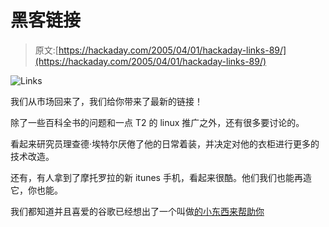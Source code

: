 # 黑客链接

> 原文:[https://hackaday.com/2005/04/01/hackaday-links-89/](https://hackaday.com/2005/04/01/hackaday-links-89/)

![Links](img/571a53da51046b6174a8d2179411961c.png)

我们从市场回来了，我们给你带来了最新的链接！

除了一些百科全书的问题和一点 T2 的 linux 推广之外，还有很多要讨论的。

看起来研究员理查德·埃特尔厌倦了他的日常着装，并决定对他的衣柜进行更多的技术改造。

还有，有人拿到了摩托罗拉的新 itunes 手机，看起来很酷。他们我们也能再造它，你也能。

我们都知道并且喜爱的谷歌已经想出了一个叫做[的小东西来帮助你](http://labs.google.com/ridefinder)